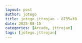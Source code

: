 ```yaml
---
layout: post
author: jotego
title: jotego.jttrojan - 8735af8
date: 2025-08-15
categories: [Arcade, jttrojan]
tags: [jotego.jttrojan]
---
```


